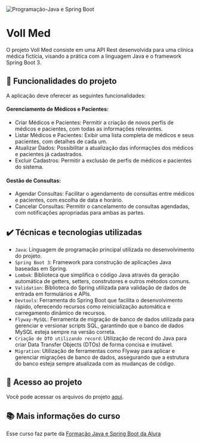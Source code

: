 ![Programação-Java e Spring Boot](https://github.com/user-attachments/assets/eece04c0-f8d7-41e6-a120-4474ec53b8ab)


# Voll Med
O projeto Voll Med consiste em uma API Rest desenvolvida para uma clínica médica fictícia, visando a prática com a linguagem Java e o framework Spring Boot 3.

## 🔨 Funcionalidades do projeto

A aplicação deve oferecer as seguintes funcionalidades:

#### Gerenciamento de Médicos e Pacientes:
- Criar Médicos e Pacientes: Permitir a criação de novos perfis de médicos e pacientes, com todas as informações relevantes.
- Listar Médicos e Pacientes: Exibir uma lista completa de médicos e seus pacientes, com detalhes de cada um.
- Atualizar Dados: Possibilitar a atualização das informações dos médicos e pacientes já cadastrados.
- Excluir Cadastros: Permitir a exclusão de perfis de médicos e pacientes do sistema.

#### Gestão de Consultas:
- Agendar Consultas: Facilitar o agendamento de consultas entre médicos e pacientes, com escolha de data e horário.
- Cancelar Consultas: Permitir o cancelamento de consultas agendadas, com notificações apropriadas para ambas as partes.

## ✔️ Técnicas e tecnologias utilizadas

- `Java`: Linguagem de programação principal utilizada no desenvolvimento do projeto.
- `Spring Boot 3`: Framework para construção de aplicações Java baseadas em Spring.
- `Lombok`: Biblioteca que simplifica o código Java através da geração automática de getters, setters, construtores e outros métodos comuns.
- `Validation`: Biblioteca do Spring utilizada para validação de dados de entrada em formulários e APIs.
- `Devtools`: Ferramenta do Spring Boot que facilita o desenvolvimento rápido, oferecendo recursos como reinicialização automática e carregamento dinâmico de recursos.
- `Flyway-MySQL`: Ferramenta de migração de banco de dados utilizada para gerenciar e versionar scripts SQL, garantindo que o banco de dados MySQL esteja sempre na versão correta.
- `Criação de DTO utilizando record`: Utilização de record do Java para criar Data Transfer Objects (DTOs) de forma concisa e imutável.
- `Migration`: Utilização de ferramentas como Flyway para aplicar e gerenciar migrações de banco de dados, assegurando que a estrutura do banco esteja sempre atualizada com as mudanças de código.

## 📁 Acesso ao projeto
Você pode acessar os arquivos do projeto [aqui](https://github.com/JuliaHown/vollmed.api/tree/main/src/main).


## 📚 Mais informações do curso

Esse curso faz parte da [Formação Java e Spring Boot da Alura](https://cursos.alura.com.br/formacao-spring-boot-3)
